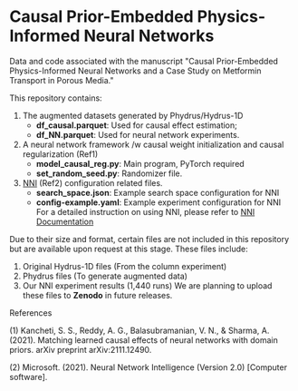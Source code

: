 # Causal Prior-Embedded Physics-Informed Neural Networks
Data and code associated with the manuscript "Causal Prior-Embedded Physics-Informed Neural Networks and a Case Study on Metformin Transport in Porous Media."

This repository contains:
1. The augmented datasets generated by Phydrus/Hydrus-1D
   - **df_causal.parquet**:  Used for causal effect estimation;
   - **df_NN.parquet**: Used for neural network experiments.
2. A neural network framework /w causal weight initialization and causal regularization (Ref1)
   - **model_causal_reg.py**: Main program, PyTorch required
   - **set_random_seed.py**: Randomizer file.
3. [NNI](https://github.com/microsoft/nni) (Ref2) configuration related files. 
   - **search_space.json**: Example search space configuration for NNI
   - **config-example.yaml**: Example experiment configuration for NNI
   For a detailed instruction on using NNI, please refer to [NNI Documentation](https://nni.readthedocs.io/en/stable/)

Due to their size and format, certain files are not included in this repository but are available upon request at this stage. These files include:
1. Original Hydrus-1D files (From the column experiment)
2. Phydrus files (To generate augmented data)
3. Our NNI experiment results (1,440 runs)
We are planning to upload these files to **Zenodo** in future releases.

References

(1) Kancheti, S. S., Reddy, A. G., Balasubramanian, V. N., & Sharma, A. (2021). Matching learned causal effects of neural networks with domain priors. arXiv preprint arXiv:2111.12490.

(2) Microsoft. (2021). Neural Network Intelligence (Version 2.0) [Computer software]. 
